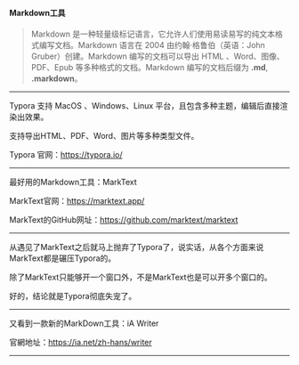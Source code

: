 #### Markdown工具

> Markdown 是一种轻量级标记语言，它允许人们使用易读易写的纯文本格式编写文档。Markdown 语言在 2004 由约翰·格鲁伯（英语：John Gruber）创建。Markdown 编写的文档可以导出 HTML 、Word、图像、PDF、Epub 等多种格式的文档。Markdown 编写的文档后缀为 **.md**, **.markdown**。

***

Typora 支持 MacOS 、Windows、Linux 平台，且包含多种主题，编辑后直接渲染出效果。

支持导出HTML、PDF、Word、图片等多种类型文件。

Typora 官网：https://typora.io/

***

最好用的Markdown工具：MarkText

MarkText官网：https://marktext.app/

MarkText的GitHub网址：https://github.com/marktext/marktext

****

从遇见了MarkText之后就马上抛弃了Typora了，说实话，从各个方面来说MarkText都是碾压Typora的。

除了MarkText只能够开一个窗口外，不是MarkText也是可以开多个窗口的。

好的，结论就是Typora彻底失宠了。
****
又看到一款新的MarkDown工具：iA Writer

官網地址：https://ia.net/zh-hans/writer

****
